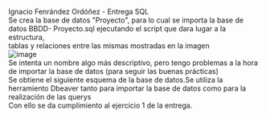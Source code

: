 Ignacio Fenrández Ordóñez - Entrega SQL   
Se crea la base de datos "Proyecto", para lo cual se importa la base de datos BBDD- Proyecto.sql ejecutando el script que dara lugar a la estructura,  
tablas y relaciones entre las mismas mostradas en la imagen  
![image](https://github.com/user-attachments/assets/2cca3869-2ec3-4ecc-8fb1-71ae59dfac09)  
Se intenta un nombre algo más descriptivo, pero tengo problemas a la hora de importar la base de datos (para seguir las buenas prácticas)  
Se obtiene el siguiente esquema de la base de datos.Se utiliza la herramiento Dbeaver tanto para importar la base de datos como para la realización de las querys  
Con ello se da cumplimiento al ejercicio 1 de la entrega.  



